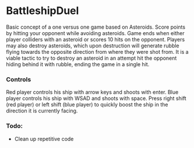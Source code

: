 # BattleshipDuel

Basic concept of a one versus one game based on Asteroids. Score points by hitting your opponent while avoiding asteroids. Game ends when either player colliders with an asteroid or
scores 10 hits on the opponent. Players may also destroy asteroids, which upon destruction will generate rubble flying towards the opposite direction from where they were shot from.
It is a viable tactic to try to destroy an asteroid in an attempt hit the opponent hiding behind it with rubble, ending the game in a single hit.

### Controls
Red player controls his ship with arrow keys and shoots with enter. Blue player controls his ship with WSAD and shoots with space.
Press right shift (red player) or left shift (blue player) to quickly boost the ship in the direction it is currently facing.

### Todo:
- Clean up repetitive code
